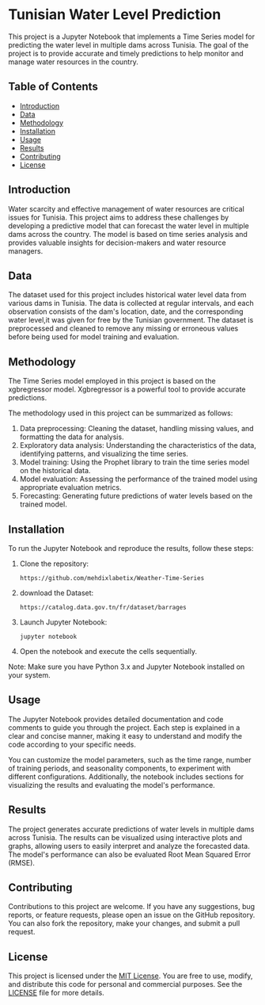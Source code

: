 # Tunisian Water Level Prediction

This project is a Jupyter Notebook that implements a Time Series model for predicting the water level in multiple dams across Tunisia. The goal of the project is to provide accurate and timely predictions to help monitor and manage water resources in the country.

## Table of Contents
- [Introduction](#introduction)
- [Data](#data)
- [Methodology](#methodology)
- [Installation](#installation)
- [Usage](#usage)
- [Results](#results)
- [Contributing](#contributing)
- [License](#license)

## Introduction

Water scarcity and effective management of water resources are critical issues for Tunisia. This project aims to address these challenges by developing a predictive model that can forecast the water level in multiple dams across the country. The model is based on time series analysis and provides valuable insights for decision-makers and water resource managers.

## Data

The dataset used for this project includes historical water level data from various dams in Tunisia. The data is collected at regular intervals, and each observation consists of the dam's location, date, and the corresponding water level,it was given for free by the Tunisian government. The dataset is preprocessed and cleaned to remove any missing or erroneous values before being used for model training and evaluation.

## Methodology

The Time Series model employed in this project is based on the xgbregressor model. Xgbregressor is a powerful tool to provide accurate predictions.

The methodology used in this project can be summarized as follows:
1. Data preprocessing: Cleaning the dataset, handling missing values, and formatting the data for analysis.
2. Exploratory data analysis: Understanding the characteristics of the data, identifying patterns, and visualizing the time series.
3. Model training: Using the Prophet library to train the time series model on the historical data.
4. Model evaluation: Assessing the performance of the trained model using appropriate evaluation metrics.
5. Forecasting: Generating future predictions of water levels based on the trained model.

## Installation

To run the Jupyter Notebook and reproduce the results, follow these steps:

1. Clone the repository:

   ```
   https://github.com/mehdixlabetix/Weather-Time-Series
   ```

2. download the Dataset:

   ```
   https://catalog.data.gov.tn/fr/dataset/barrages
   ```

3. Launch Jupyter Notebook:

   ```
   jupyter notebook
   ```

4. Open the notebook  and execute the cells sequentially.

Note: Make sure you have Python 3.x and Jupyter Notebook installed on your system.

## Usage

The Jupyter Notebook provides detailed documentation and code comments to guide you through the project. Each step is explained in a clear and concise manner, making it easy to understand and modify the code according to your specific needs.

You can customize the model parameters, such as the time range, number of training periods, and seasonality components, to experiment with different configurations. Additionally, the notebook includes sections for visualizing the results and evaluating the model's performance.

## Results

The project generates accurate predictions of water levels in multiple dams across Tunisia. The results can be visualized using interactive plots and graphs, allowing users to easily interpret and analyze the forecasted data. The model's performance can also be evaluated Root Mean Squared Error (RMSE).

## Contributing

Contributions to this project are welcome. If you have any suggestions, bug reports, or feature requests, please open an issue on the GitHub repository. You can also fork the repository, make your changes, and submit a pull request.

## License

This project is licensed under the [MIT License](LICENSE). You are free to use, modify, and distribute this code for personal and commercial purposes. See the [LICENSE](LICENSE) file for more details.

